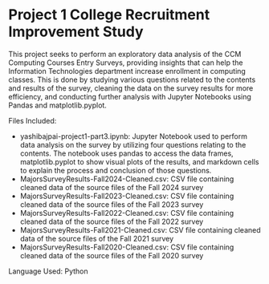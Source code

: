 # Project 1 College Recruitment Improvement Study
This project seeks to perform an exploratory data analysis of the CCM Computing Courses Entry Surveys, providing insights that can help the Information Technologies department increase enrollment in computing classes. This is done by studying various questions related to the contents and results of the survey, cleaning the data on the survey results for more efficiency, and conducting further analysis with Jupyter Notebooks using Pandas and matplotlib.pyplot.

Files Included:
- yashibajpai-project1-part3.ipynb: Jupyter Notebook used to perform data analysis on the survey by utilizing four questions relating to the contents. The notebook uses pandas to access the data frames, matplotlib.pyplot to show visual plots of the results, and markdown cells to explain the process and conclusion of those questions.
- MajorsSurveyResults-Fall2024-Cleaned.csv: CSV file containing cleaned data of the source files of the Fall 2024 survey
- MajorsSurveyResults-Fall2023-Cleaned.csv: CSV file containing cleaned data of the source files of the Fall 2023 survey
- MajorsSurveyResults-Fall2022-Cleaned.csv: CSV file containing cleaned data of the source files of the Fall 2022 survey
- MajorsSurveyResults-Fall2021-Cleaned.csv: CSV file containing cleaned data of the source files of the Fall 2021 survey
- MajorsSurveyResults-Fall2020-Cleaned.csv: CSV file containing cleaned data of the source files of the Fall 2020 survey

Language Used: Python

